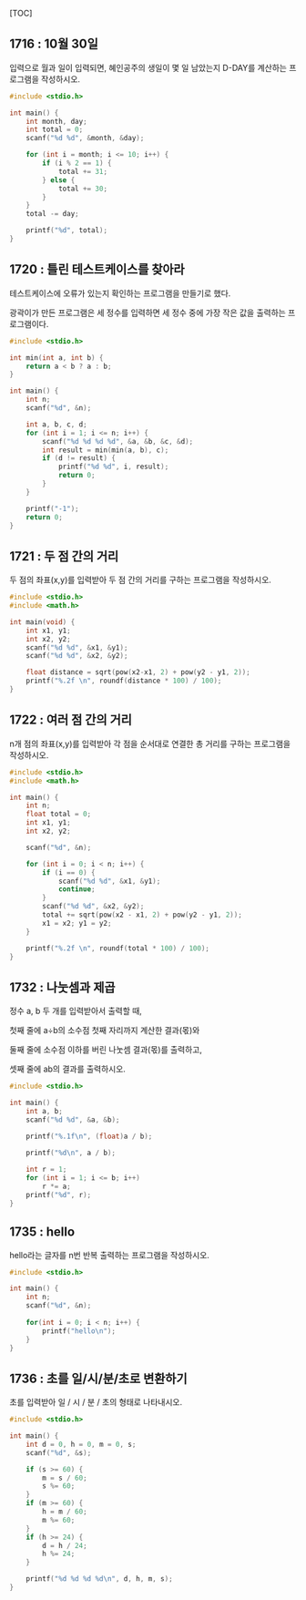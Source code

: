 [TOC]

## 1716 : 10월 30일

입력으로 월과 일이 입력되면, 혜인공주의 생일이 몇 일 남았는지 D-DAY를 계산하는 프로그램을 작성하시오.

``` c
#include <stdio.h>

int main() {
	int month, day;
	int total = 0;
	scanf("%d %d", &month, &day);

	for (int i = month; i <= 10; i++) {
		if (i % 2 == 1) {
			total += 31;
		} else {
			total += 30;
		}
	}
	total -= day;

	printf("%d", total);
}
```

## 1720 : 틀린 테스트케이스를 찾아라

테스트케이스에 오류가 있는지 확인하는 프로그램을 만들기로 했다.

광곽이가 만든 프로그램은 세 정수를 입력하면 세 정수 중에 가장 작은 값을 출력하는 프로그램이다.

``` c
#include <stdio.h>

int min(int a, int b) {
	return a < b ? a : b;
}

int main() {
	int n;
	scanf("%d", &n);

	int a, b, c, d;
	for (int i = 1; i <= n; i++) {
		scanf("%d %d %d %d", &a, &b, &c, &d);
		int result = min(min(a, b), c);
		if (d != result) {
			printf("%d %d", i, result);
			return 0;
		}
	}

	printf("-1");
	return 0;
}
```

## 1721 : 두 점 간의 거리

두 점의 좌표(x,y)를 입력받아 두 점 간의 거리를 구하는 프로그램을 작성하시오.

``` c
#include <stdio.h>
#include <math.h>

int main(void) {
	int x1, y1;
	int x2, y2;
	scanf("%d %d", &x1, &y1);
	scanf("%d %d", &x2, &y2);

	float distance = sqrt(pow(x2-x1, 2) + pow(y2 - y1, 2));
	printf("%.2f \n", roundf(distance * 100) / 100);
}
```

## 1722 : 여러 점 간의 거리

n개 점의 좌표(x,y)를 입력받아 각 점을 순서대로 연결한 총 거리를 구하는 프로그램을 작성하시오.

``` c
#include <stdio.h>
#include <math.h>

int main() {
	int n;
	float total = 0;
	int x1, y1;
	int x2, y2;

	scanf("%d", &n);

	for (int i = 0; i < n; i++) {
		if (i == 0) {
			scanf("%d %d", &x1, &y1);
			continue;
		}
		scanf("%d %d", &x2, &y2);
		total += sqrt(pow(x2 - x1, 2) + pow(y2 - y1, 2));
		x1 = x2; y1 = y2;
	}

	printf("%.2f \n", roundf(total * 100) / 100);
}
```

## 1732 : 나눗셈과 제곱 

정수 a, b 두 개를 입력받아서 출력할 때,

첫째 줄에 a÷b의 소수점 첫째 자리까지 계산한 결과(몫)와

둘째 줄에 소수점 이하를 버린 나눗셈 결과(몫)를 출력하고,

셋째 줄에 ab의 결과를 출력하시오.

``` c
#include <stdio.h>

int main() {
	int a, b;
	scanf("%d %d", &a, &b);

	printf("%.1f\n", (float)a / b);

	printf("%d\n", a / b);
	
	int r = 1;
	for (int i = 1; i <= b; i++) 
		r *= a;
	printf("%d", r);
}
```

## 1735 : hello

hello라는 글자를 n번 반복 출력하는 프로그램을 작성하시오.

``` c
#include <stdio.h>

int main() {
    int n;
    scanf("%d", &n);
    
    for(int i = 0; i < n; i++) {
        printf("hello\n");
    }
}
```

## 1736 : 초를 일/시/분/초로 변환하기

초를 입력받아 일 / 시 / 분 / 초의 형태로 나타내시오.

``` c
#include <stdio.h>

int main() {
    int d = 0, h = 0, m = 0, s;
    scanf("%d", &s);

    if (s >= 60) {
        m = s / 60;
        s %= 60;
    }
    if (m >= 60) {
        h = m / 60;
        m %= 60;
    }
    if (h >= 24) {
        d = h / 24;
        h %= 24;
    }

    printf("%d %d %d %d\n", d, h, m, s);
}
```
